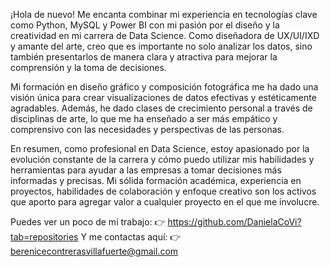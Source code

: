 ¡Hola de nuevo! Me encanta combinar mi experiencia en tecnologías clave como Python, MySQL y Power BI con mi pasión por el diseño y la creatividad en mi carrera de Data Science. Como diseñadora de UX/UI/IXD y amante del arte, creo que es importante no solo analizar los datos, sino también presentarlos de manera clara y atractiva para mejorar la comprensión y la toma de decisiones.

Mi formación en diseño gráfico y composición fotográfica me ha dado una visión única para crear visualizaciones de datos efectivas y estéticamente agradables. Además, he dado clases de crecimiento personal a través de disciplinas de arte, lo que me ha enseñado a ser más empático y comprensivo con las necesidades y perspectivas de las personas.

En resumen, como profesional en Data Science, estoy apasionado por la evolución constante de la carrera y cómo puedo utilizar mis habilidades y herramientas para ayudar a las empresas a tomar decisiones más informadas y precisas. Mi sólida formación académica, experiencia en proyectos, habilidades de colaboración y enfoque creativo son los activos que aporto para agregar valor a cualquier proyecto en el que me involucre.

Puedes ver un poco de mi trabajo:
 👉 https://github.com/DanielaCoVi?tab=repositories
Y me contactas aquí:
 👉 berenicecontrerasvillafuerte@gmail.com
